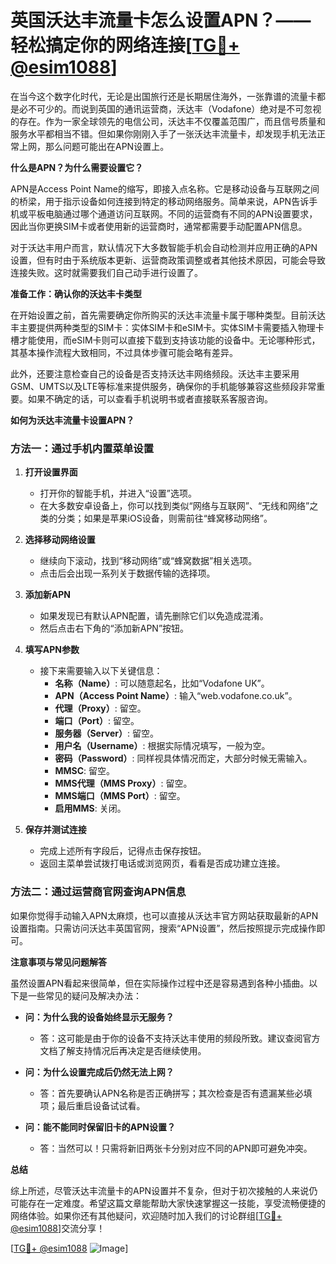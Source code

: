 # 英国沃达丰流量卡怎么设置APN？——轻松搞定你的网络连接[[TG💪+ @esim1088](https://t.me/s/esim1088)]

在当今这个数字化时代，无论是出国旅行还是长期居住海外，一张靠谱的流量卡都是必不可少的。而说到英国的通讯运营商，沃达丰（Vodafone）绝对是不可忽视的存在。作为一家全球领先的电信公司，沃达丰不仅覆盖范围广，而且信号质量和服务水平都相当不错。但如果你刚刚入手了一张沃达丰流量卡，却发现手机无法正常上网，那么问题可能出在APN设置上。

**什么是APN？为什么需要设置它？**

APN是Access Point Name的缩写，即接入点名称。它是移动设备与互联网之间的桥梁，用于指示设备如何连接到特定的移动网络服务。简单来说，APN告诉手机或平板电脑通过哪个通道访问互联网。不同的运营商有不同的APN设置要求，因此当你更换SIM卡或者使用新的运营商时，通常都需要手动配置APN信息。

对于沃达丰用户而言，默认情况下大多数智能手机会自动检测并应用正确的APN设置，但有时由于系统版本更新、运营商政策调整或者其他技术原因，可能会导致连接失败。这时就需要我们自己动手进行设置了。

**准备工作：确认你的沃达丰卡类型**

在开始设置之前，首先需要确定你所购买的沃达丰流量卡属于哪种类型。目前沃达丰主要提供两种类型的SIM卡：实体SIM卡和eSIM卡。实体SIM卡需要插入物理卡槽才能使用，而eSIM卡则可以直接下载到支持该功能的设备中。无论哪种形式，其基本操作流程大致相同，不过具体步骤可能会略有差异。

此外，还要注意检查自己的设备是否支持沃达丰网络频段。沃达丰主要采用GSM、UMTS以及LTE等标准来提供服务，确保你的手机能够兼容这些频段非常重要。如果不确定的话，可以查看手机说明书或者直接联系客服咨询。

**如何为沃达丰流量卡设置APN？**

### 方法一：通过手机内置菜单设置

1. **打开设置界面**
   - 打开你的智能手机，并进入“设置”选项。
   - 在大多数安卓设备上，你可以找到类似“网络与互联网”、“无线和网络”之类的分类；如果是苹果iOS设备，则需前往“蜂窝移动网络”。

2. **选择移动网络设置**
   - 继续向下滚动，找到“移动网络”或“蜂窝数据”相关选项。
   - 点击后会出现一系列关于数据传输的选择项。

3. **添加新APN**
   - 如果发现已有默认APN配置，请先删除它们以免造成混淆。
   - 然后点击右下角的“添加新APN”按钮。

4. **填写APN参数**
   - 接下来需要输入以下关键信息：
     - **名称（Name）**: 可以随意起名，比如“Vodafone UK”。
     - **APN（Access Point Name）**: 输入“web.vodafone.co.uk”。
     - **代理（Proxy）**: 留空。
     - **端口（Port）**: 留空。
     - **服务器（Server）**: 留空。
     - **用户名（Username）**: 根据实际情况填写，一般为空。
     - **密码（Password）**: 同样视具体情况而定，大部分时候无需输入。
     - **MMSC**: 留空。
     - **MMS代理（MMS Proxy）**: 留空。
     - **MMS端口（MMS Port）**: 留空。
     - **启用MMS**: 关闭。

5. **保存并测试连接**
   - 完成上述所有字段后，记得点击保存按钮。
   - 返回主菜单尝试拨打电话或浏览网页，看看是否成功建立连接。

### 方法二：通过运营商官网查询APN信息

如果你觉得手动输入APN太麻烦，也可以直接从沃达丰官方网站获取最新的APN设置指南。只需访问沃达丰英国官网，搜索“APN设置”，然后按照提示完成操作即可。

**注意事项与常见问题解答**

虽然设置APN看起来很简单，但在实际操作过程中还是容易遇到各种小插曲。以下是一些常见的疑问及解决办法：

- **问：为什么我的设备始终显示无服务？**
  - 答：这可能是由于你的设备不支持沃达丰使用的频段所致。建议查阅官方文档了解支持情况后再决定是否继续使用。

- **问：为什么设置完成后仍然无法上网？**
  - 答：首先要确认APN名称是否正确拼写；其次检查是否有遗漏某些必填项；最后重启设备试试看。

- **问：能不能同时保留旧卡的APN设置？**
  - 答：当然可以！只需将新旧两张卡分别对应不同的APN即可避免冲突。

**总结**

综上所述，尽管沃达丰流量卡的APN设置并不复杂，但对于初次接触的人来说仍可能存在一定难度。希望这篇文章能帮助大家快速掌握这一技能，享受流畅便捷的网络体验。如果你还有其他疑问，欢迎随时加入我们的讨论群组[[TG💪+ @esim1088](https://t.me/s/esim1088)]交流分享！

[[TG💪+ @esim1088](https://t.me/s/esim1088) ![Image](https://i.postimg.cc/4NQfJmqS/Snipaste-2025-05-13-00-14-12.png)]
